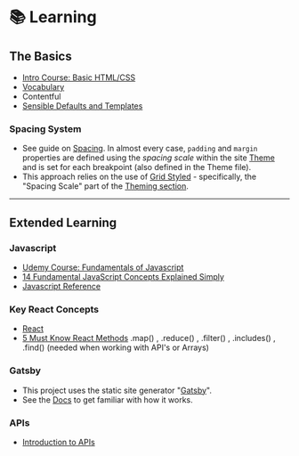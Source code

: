 # 📚 Learning

## The Basics
* [Intro Course: Basic HTML/CSS](https://github.com/myplanetdigital/dev-docs/blob/master/Practice%20Areas/Front-End/Basic%20HTML%20and%20CSS.md)
* [Vocabulary](vocab.md)
* Contentful
* [Sensible Defaults and Templates](https://github.com/myplanetdigital/dev-docs/blob/f6f0082724b14b48b6a3fb18830019055043b92a/Sensible%20Defaults.md)

### Spacing System

* See guide on [Spacing](/spacing.md). In almost every case, `padding` and `margin` properties are defined using the *spacing scale* within the site [Theme]() and is set for each breakpoint (also defined in the Theme file).
* This approach relies on the use of [Grid Styled](https://github.com/jxnblk/grid-styled) - specifically, the "Spacing Scale" part of the [Theming section](https://github.com/jxnblk/grid-styled#theming).

--- 
## Extended Learning

### Javascript

* [Udemy Course: Fundamentals of Javascript](https://www.udemy.com/course/web-development-a-practical-html-css-and-js-beginner-course/learn/lecture/16454994#overview)
* [14 Fundamental JavaScript Concepts Explained Simply](https://dottedsquirrel.com/javascript/fundamentals-javascript/)
* [Javascript Reference](https://www.w3schools.com/jsref/)

### Key React Concepts

* [React](react.md) 
* [5 Must Know React Methods](https://raymondosy.medium.com/5-must-know-array-methods-in-react-da531a02b0ef)
   .map() , .reduce() , .filter() , .includes() , .find()
   (needed when working with API's or Arrays)

### Gatsby

* This project uses the static site generator "[Gatsby](https://www.gatsbyjs.org/)".
* See the [Docs](https://www.gatsbyjs.org/docs/) to get familiar with how it works.

### APIs
* [Introduction to APIs](https://www.udemy.com/course/introduction-to-apis-rest-api-graphql-soap-web-services-grpc/)
